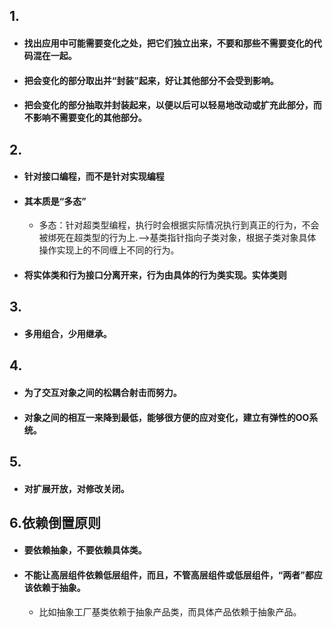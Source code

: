 
## 1. 
- #### 找出应用中可能需要变化之处，把它们独立出来，不要和那些不需要变化的代码混在一起。
- #### 把会变化的部分取出并“封装”起来，好让其他部分不会受到影响。
- #### 把会变化的部分抽取并封装起来，以便以后可以轻易地改动或扩充此部分，而不影响不需要变化的其他部分。

## 2. 
- #### 针对接口编程，而不是针对实现编程
- #### 其本质是“多态”
    - 多态：针对超类型编程，执行时会根据实际情况执行到真正的行为，不会被绑死在超类型的行为上.-->基类指针指向子类对象，根据子类对象具体操作实现上的不同缠上不同的行为。
- #### 将实体类和行为接口分离开来，行为由具体的行为类实现。实体类则

## 3.
- #### 多用组合，少用继承。

## 4.
- #### 为了交互对象之间的松耦合射击而努力。
- #### 对象之间的相互一来降到最低，能够很方便的应对变化，建立有弹性的OO系统。

## 5.
- #### 对扩展开放，对修改关闭。

## 6.依赖倒置原则
- #### 要依赖抽象，不要依赖具体类。
- #### 不能让高层组件依赖低层组件，而且，不管高层组件或低层组件，“两者”都应该依赖于抽象。
    - 比如抽象工厂基类依赖于抽象产品类，而具体产品依赖于抽象产品。